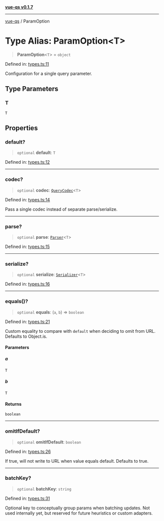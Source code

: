 [**vue-qs v0.1.7**](../README.md)

***

[vue-qs](../README.md) / ParamOption

# Type Alias: ParamOption\<T\>

> **ParamOption**\<`T`\> = `object`

Defined in: [types.ts:11](https://github.com/iamsomraj/vue-qs/blob/378080a2660a9e11e7a8aeeb6d49a010f9b64ee4/src/types.ts#L11)

Configuration for a single query parameter.

## Type Parameters

### T

`T`

## Properties

### default?

> `optional` **default**: `T`

Defined in: [types.ts:12](https://github.com/iamsomraj/vue-qs/blob/378080a2660a9e11e7a8aeeb6d49a010f9b64ee4/src/types.ts#L12)

***

### codec?

> `optional` **codec**: [`QueryCodec`](QueryCodec.md)\<`T`\>

Defined in: [types.ts:14](https://github.com/iamsomraj/vue-qs/blob/378080a2660a9e11e7a8aeeb6d49a010f9b64ee4/src/types.ts#L14)

Pass a single codec instead of separate parse/serialize.

***

### parse?

> `optional` **parse**: [`Parser`](Parser.md)\<`T`\>

Defined in: [types.ts:15](https://github.com/iamsomraj/vue-qs/blob/378080a2660a9e11e7a8aeeb6d49a010f9b64ee4/src/types.ts#L15)

***

### serialize?

> `optional` **serialize**: [`Serializer`](Serializer.md)\<`T`\>

Defined in: [types.ts:16](https://github.com/iamsomraj/vue-qs/blob/378080a2660a9e11e7a8aeeb6d49a010f9b64ee4/src/types.ts#L16)

***

### equals()?

> `optional` **equals**: (`a`, `b`) => `boolean`

Defined in: [types.ts:21](https://github.com/iamsomraj/vue-qs/blob/378080a2660a9e11e7a8aeeb6d49a010f9b64ee4/src/types.ts#L21)

Custom equality to compare with `default` when deciding to omit from URL.
Defaults to Object.is.

#### Parameters

##### a

`T`

##### b

`T`

#### Returns

`boolean`

***

### omitIfDefault?

> `optional` **omitIfDefault**: `boolean`

Defined in: [types.ts:26](https://github.com/iamsomraj/vue-qs/blob/378080a2660a9e11e7a8aeeb6d49a010f9b64ee4/src/types.ts#L26)

If true, will not write to URL when value equals default.
Defaults to true.

***

### batchKey?

> `optional` **batchKey**: `string`

Defined in: [types.ts:31](https://github.com/iamsomraj/vue-qs/blob/378080a2660a9e11e7a8aeeb6d49a010f9b64ee4/src/types.ts#L31)

Optional key to conceptually group params when batching updates. Not used internally yet,
but reserved for future heuristics or custom adapters.
